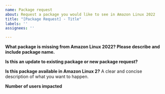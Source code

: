 ```yaml
---
name: Package request
about: Request a package you would like to see in Amazon Linux 2022
title: "[Package Request] - Title"
labels: ''
assignees: ''

---
```


**What package is missing from Amazon Linux 2022? Please describe and include package name.**

**Is this an update to existing package or new package request?**

**Is this package available in Amazon Linux 2?**
A clear and concise description of what you want to happen.

**Number of users impacted**

